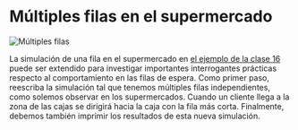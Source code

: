 # Múltiples filas en el supermercado

![Múltiples filas](https://www.ctvnews.ca/polopoly_fs/1.4855367.1584395039!/httpImage/image.jpg_gen/derivatives/landscape_1020/image.jpg)

La simulación de una fila en el supermercado en
[el ejemplo de la clase 16](/clases/16_colas/fila_supermercado/)
puede ser extendido para investigar importantes interrogantes prácticas
respecto al comportamiento en las filas de espera.
Como primer paso, reescriba la simulación tal que tenemos
múltiples filas independientes, como solemos observar en los supermercados.
Cuando un cliente llega a la zona de las cajas
se dirigirá hacia la caja con la fila más corta.
Finalmente, debemos también imprimir los resultados de esta nueva simulación.